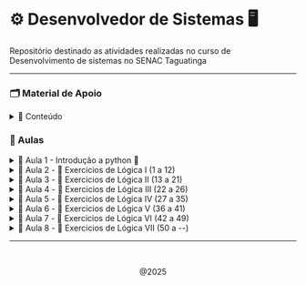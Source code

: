 # ⚙️ Desenvolvedor de Sistemas 🖥️

Repositório destinado as atividades realizadas no curso de Desenvolvimento de sistemas no SENAC Taguatinga

---
### 🗂️ Material de Apoio

<details>
    <summary> 🔗 Conteúdo </summary>

- 📁 <a href="algoritmo/Material/python_aula01.pdf">Lógica & interpretadores </a> 
- 📁 <a href="algoritmo/Material/python_aula02.pdf">Operadores Lógicos </a> 
- 📁 <a href="algoritmo/Material/python_aula03.pdf">Tipos de dados & condicionais </a> 
- 📁 <a href="algoritmo/Material/python_aula04.pdf"> Variáveis & Exercicios</a> 
- 💾 <a href="https://github.com/CrowvenTh/Santander-Python">Repositório de apoio</a>

---
  
</details>

### 🧮 Aulas

<details>
    <summary> 💠 Aula 1 - Introdução a python 🐍 </summary>

<br>
<p> 10/02/25 <p>

#### upper(): converte todas as letras para maiúsculas
~~~~ python
print(texto.upper())
~~~~

#### lower(): converte todas as letras para minúsculas
~~~~ python
print(texto.lower())
~~~~

#### capitalize(): converte a primeira letra para maiúscula e o restante para minúscula
~~~~ python
print(texto.capitalize())
~~~~

#### strip(): remove espaços em branco do início e do final da string
~~~~ python
print(texto.strip())
~~~~

#### replace(): substitui parte da string por outra
~~~~ python
print(texto.replace("Mundo", "Planeta"))
~~~~

#### sep: não é um método de string, é usado para definir o separador em print
~~~~ python
print("Python", "é", "uma", "linguagem", "fantástica", sep="-")
~~~~

#### count(): conta quantas vezes um determinado elemento aparece na string
~~~~ python
print(texto.count("o"))
~~~~

#### join(): junta os elementos de uma lista em uma única string usando um separador
~~~~ python
lista = ["maçã", "banana", "laranja"]
print(", ".join(lista))
~~~~

#### split(): divide a string em uma lista de substrings usando um separador
~~~~ python
print(texto.split(", "))
~~~~

#### len(): retorna o comprimento da string
~~~~ python
print(len(texto))
~~~~

#### type(): retorna o tipo de dado de uma variável
~~~~ python
print(type(texto))
~~~~

#### round()
~~~~ python
dividendo = 10
divisor = 3
resultado = dividendo / divisor
resultado_arredondado = round(resultado, 2)
~~~~

<p align="center"> 10/02/25 <p>

---

</details>


<details>
    <summary> 💠 Aula 2 - 📝 Exercicios de Lógica I (1 a 12) </summary>

<br>
<p> 11/02/25 <p>

## Exercicio #1 - Olá mundo!

#### imprima na tela a frase "Olá mundo!".    
~~~~ python
#Resolução:
print("olá mundo!")
~~~~

## Exercicio #2 - Imprimindo números

#### Crie um programa que imprima os números de 1 até 10.
~~~~ python

numero = [1,2,3,4,5,6,7,8,9,10]
print(numero)

# ou, usando while

numero = 1
while numero <= 10:
    print(numero)
    numero += 1
~~~~

## Exercicio #3 - Adição

#### Escreva um programa que calcule a soma de dois números.
~~~~ python
n1 = int(input("Insira o primeiro número: "))
n2 = int(input("Insira o segundo número: "))

print(f"A soma de {n1} + {n2} é igual a {n1+n2}")
~~~~

## Exercicio #4 - Multiplicação
#### Escreva um programa que calcule a multiplicação de dois números.
~~~~ python
num1 = 7
num2 = 3

print(f"O resultado de {num1}x{num2} é igual a {num1 * num2}")
~~~~

## Exercicio #5 - Divisão
#### Escreva um programa que calcule a Divisão de dois números.
~~~~ python
n1 = 21
n2 = 3

print(f"{n1} dividido por {n2} é igual a {n1 // n2}")
~~~~

## Exercicio #6 - Subtração
#### Escreva um programa que calcule a subtração de dois números.
~~~~ python
n1 = int(input("Insira o primeiro numero: "))
n2 = int(input("Insira o segundo numero: "))

print(f"{n1} - {n2} é igual a {n1 - n2}")
~~~~

## Exercicio #7 - Indice de string

- [Início:fim:passo] é uma forma de pegar uma parte de uma sequência, como uma string ou lista. Você pode usá-lo para:
  
- Se você usar apenas [::], isso copiará toda a sequência.

- Adicionando um número após o segundo dois pontos (por exemplo, [::2]), você selecionará elementos com um certo intervalo.
  
- Usando [::-1], você pode inverter a sequência.

- Use colchetes [ ] para acessar elementos individuais de uma string por meio de sua posição (índice).

- Lembre-se de que a indexação em Python começa em 0, ou seja, o primeiro caractere de uma string está no índice 0, o segundo no índice 1 e assim por diante.

- Você pode usar índices negativos para contar a partir do final da string. -1 refere-se ao último caractere, -2 ao penúltimo e assim por diante.

---

#### 1 - Dada a string "Python", imprima o primeiro caractere.
~~~~ python
string1 = "python"
print("#1 ", string1[0])
~~~~

#### 2 - Dada a string "Hello, World!", imprima o caractere "W".
~~~~ python
string2 = "Hello, world!"
print("#2 ", string2[-6])
~~~~

#### 3 - Dada a string "Data Science", imprima os três primeiros caracteres.
~~~~ python
string3 = "Data Science"
print("#3 ",string3[:3])
~~~~

#### 4 - Dada a string "Machine Learning", imprima os três últimos caracteres.
~~~~ python
string4 = "Machine Learning"
print("#4 ", string4[-3:])
~~~~

## Exercicio #8 - String de indice impar
#### Dada a string "Artificial Intelligence", imprima os caracteres nos índices ímpares.
~~~~ python
string = "Artificial Intelligence"

for i in range(1, len(string), 2):
    print(string[i], end=" ")
    
~~~~

## Exercicio #9 - String de indice par
#### Dada a string "Artificial Intelligence", imprima os caracteres nos índices pares.
~~~~ python

string = "Artificial Intelligence"

for i in range(0, len(string), 2):
    print(string[i], end=" ")
    
~~~~

## Exercicio #10 - Upper
#### Escreva um programa em Python que utilize a variável texto= "Olá mundo!" e imprima o texto em letras maiúsculas.
~~~~ python
texto = "Olá mundo!"

print(texto.upper())
~~~~

## Exercicio #11 - Lower
#### Defina a variável texto com o valor "Olá mundo!".
- Utilize o método lower() para converter todo o texto em letras minúsculas.
- Imprima o texto convertido em letras minúsculas.
~~~~ python
word = "Olá mundo!"

print(word.lower())
~~~~

## Exercicio #12 - capitalize
#### Escreva um programa em Python que utilize a variável texto= "olá mundo!" e imprima a primeira letra do texto em maiúscula.
- Defina a variável texto com o valor "olá mundo!".
- Utilize o método capitalize() para capitalizar a primeira letra do texto.
- Imprima o texto capitalizado.

~~~~ python

palavra = "olá mundo"

print(palavra.capitalize())
~~~~


<p align="center"> 11/02/25 <p>
</details>


<details>
    <summary> 💠 Aula 3 - 📝 Exercicios de Lógica II (13 a 21) </summary>

<br>
<p> 12/02/25 <p>

## Exercicio #13 - strip
#### Escreva um programa em Python que remove os espaços em branco do início e do final de uma variável frase =  " Hoje a noite está ótima ". Após remover os espaços em branco do início e do final, exiba o conteúdo da variável frase.

~~~~ python
frase = " Hoje a noite está ótima "
print(frase.strip())
~~~~
#### resultado: 
    Hoje a noite está ótima

## Exercicio #14 - Strip & replace
#### Escreva um programa em Python que realize as seguintes operações em uma frase pré-definida:

- A frase fornecida é: " O dia está bom, mas o tempo está chuvoso. "

- Remova quaisquer espaços em branco extras no início e no final da frase.

- Substitua todas as ocorrências da palavra "bom" por "ótimo".

- Ao final, o programa deve exibir a frase sem espaços extras e com as substituições realizadas.

~~~~ python
frase =  " O dia está bom, mas o tempo está chuvoso. "
print(frase.strip().replace("bom", "ótimo"))
~~~~
#### resultado:
    O dia está ótimo, mas o tempo está chuvoso. 

## Exercicio #15 - input com String
#### Instruções
O comando input() é usado para receber entrada do usuário em um programa Python. Ele solicita que o usuário insira algum valor a partir do teclado.

Exemplo:
~~~~ python
nome = input("Por favor, insira seu nome: ")
~~~~~
É importante notar que o input() sempre retorna uma string, então se você precisa de um número, deve converter o valor retornado para o tipo numérico apropriado (por exemplo, usando int() ou float()).

    str(valor): Converte o valor para uma string.
    int(valor): Converte uma string em um número inteiro.
    float(valor): Converte o valor para um número de ponto flutuante.

Escreva um programa em Python que solicite ao usuário para inserir seu nome. O programa deve exibir uma mensagem de boas-vindas personalizada, incluindo o nome inserido pelo usuário.

~~~~ python
nome = input("Bem vindo, insira seu nome: ")
print("O nome inserido foi:",nome)
~~~~
#### resultado
    Bem vindo, insira seu nome: Thiago 
    O nome inserido foi:  Thiago

## Exercicio #16 - input com adição
#### Instruções
O comando input() é usado para receber entrada do usuário em um programa Python. Ele solicita que o usuário insira algum valor a partir do teclado.

Exemplo:
~~~~ python
nome = input("Por favor, insira seu nome: ")
~~~~
É importante notar que o input() sempre retorna uma string, então se você precisa de um número, deve converter o valor retornado para o tipo numérico apropriado (por exemplo, usando int() ou float()).

    str(valor): Converte o valor para uma string.
    int(valor): Converte uma string em um número inteiro.
    float(valor): Converte o valor para um número de ponto flutuante.

Escreva um programa em Python que peça ao usuário para inserir dois números e calcule a soma desses números. Em seguida, exiba o resultado da soma.

~~~~ python
n1 = int(input("Insira o primeiro numero: "))
n2 = int(input("Insira o segundo numero: "))
soma = (n1 + n2)

print(f"{n1} + {n2} é igual a {soma}")
~~~~
#### resultado:
    Insira o primeiro numero: 21
    Insira o segundo numero: 7
    21 + 7 é igual a 28

## Exercicio #17 - input com subtração
#### Instruções
O comando input() é usado para receber entrada do usuário em um programa Python. Ele solicita que o usuário insira algum valor a partir do teclado.

Exemplo:
~~~~ python
nome = input("Por favor, insira seu nome: ")
~~~~
É importante notar que o input() sempre retorna uma string, então se você precisa de um número, deve converter o valor retornado para o tipo numérico apropriado (por exemplo, usando int() ou float()).

    str(valor): Converte o valor para uma string.
    int(valor): Converte uma string em um número inteiro.
    float(valor): Converte o valor para um número de ponto flutuante.

Escreva um programa em Python que peça ao usuário para inserir dois números e calcule a subtração do segundo número pelo primeiro. Em seguida, exiba o resultado da subtração.

~~~~ python
n1 = int(input("Insira o primeiro número: "))
n2 = int(input("Insira o segundo número: "))
sub = (n1 - n2)

print(f"{n1} - {n2} é igual a {sub}")
~~~~
#### resultado:
    Insira o primeiro número: 28
    Insira o segundo número: 7
    28 - 7 é igual a 21

## Exercicio #18 - input com divisão e arredondamento
#### Instruções
O comando input() é usado para receber entrada do usuário em um programa Python. Ele solicita que o usuário insira algum valor a partir do teclado.

Exemplo:
~~~~ python
nome = input("Por favor, insira seu nome: ")
~~~~

É importante notar que o input() sempre retorna uma string, então se você precisa de um número, deve converter o valor retornado para o tipo numérico apropriado (por exemplo, usando int() ou float()).

    str(valor): Converte o valor para uma string.
    int(valor): Converte uma string em um número inteiro.
    float(valor): Converte o valor para um número de ponto flutuante.

Escreva um programa em Python que peça ao usuário para inserir dois números e calcule a divisão do primeiro número pelo segundo número. Certifique-se de verificar se o segundo número não é zero antes de realizar a divisão. Em seguida, exiba o resultado da divisão.

    #Arredondar
    dividendo = 10
    divisor = 3
    resultado = dividendo / divisor

    resultado_arredondado = round(resultado, 2)

    print("O resultado da divisão é:", resultado_arredondado)

~~~~ python
n1 = float(input("Insira o primeiro número: "))
n2 = float(input("Insira o segundo número: "))

divArredondada = round(n1 / n2, 2)

print(f"{n1} dividido por {n2} é igual a {divArredondada}")
~~~~
#### resultado :
    Insira o primeiro número: 21.0
    Insira o segundo número: 3.0
    21 dividido por 3 é igual a 7.0

## Exercicio #19 - input com multiplicação
#### Instruções
O comando input() é usado para receber entrada do usuário em um programa Python. Ele solicita que o usuário insira algum valor a partir do teclado.

Exemplo:
~~~~ python
nome = input("Por favor, insira seu nome: ")
~~~~

É importante notar que o input() sempre retorna uma string, então se você precisa de um número, deve converter o valor retornado para o tipo numérico apropriado (por exemplo, usando int() ou float()).

            str(valor): Converte o valor para uma string.
            int(valor): Converte uma string em um número inteiro.
            float(valor): Converte o valor para um número de ponto flutuante.

Escreva um programa em Python que peça ao usuário para inserir dois números reais e calcule o produto desses números. Em seguida, exiba o resultado da multiplicação.

~~~~ python
number1 = int(input("Insira o primeiro número: "))
number2 = int(input("Insira o segundo número: "))
produto = (number1 * number2)

print(f"{number1} X {number2} é igual a {produto}")
~~~~
#### resultado:
    Insira o primeiro número: 7
    Insira o segundo número: 3
    7 x 3 é igual a 21

## Exercicio 20 - sep data
#### Escreva um programa em Python que solicite ao usuário informações sobre uma data (dia, mês e ano) e utilize o parâmetro sep na função print() para imprimir a data no formato "DD/MM/AAAA".
    Dia = 10
    Mês = 5
    Ano = 2014
    Exemplo: print(a , b , c ,sep='-')

~~~~ python
day = int(input("Insira o dia: "))
month = int(input("Insira o mês: "))
year = int(input("Insira o ano: "))

print(day, month, year, sep="/")

~~~~
#### resultado:
    Insira o dia: 12
    Insira o mês: 02
    Insira o ano: 2025
    12/2/2025

## Exercicio #21 - sep pessoa
#### Escreva um programa em Python que use o parâmetro sep na função print() para imprimir o nome, idade e altura de uma pessoa separados por um hífen.

~~~~ python
nome = str(input("Insira seu nome: "))
idade = int(input("Insira sua idade: "))
altura = float(input("Insira sua altura: "))

print(f"{nome} - {idade} - {altura}")
~~~~
#### resultado:
    Insira seu nome: Fulano
    Insira sua idade: 25
    Insira sua altura: 1.75
    Fulano - 25 - 1.75


<br>
<p align="center"> 12/02/25 <p>
</details>

<details>
    <summary> 💠 Aula 4 - 📝 Exercicios de Lógica III (22 a 26) </summary>

<br>
<p> 13/02/25 <p>

## Exercicio #22 - join
### 1 - Crie um programa em Python que aceite uma TUPLA de linguagens de programação e as junte em uma única String separada por hífens, verificar o tipo da variável antes e após a operação:

### Tupla -  É uma sequência de valores ordenados e imutáveis
~~~~ python
tupla = "Python", "Java", "C#", "C++", "PHP"
~~~~

#### resolução:
~~~~ python
tupla = "Python", "Java", "C#", "PHP"
print(tupla)
print(type(tupla))
tupla_join = "-".join(tupla)
print(tupla_join)
print(type(tupla_join))
~~~~
#### resultado: 
    ('Python', 'Java', 'C#', 'PHP')
    <class 'tuple'>
    Python-Java-C#-PHP
    <class 'str'>

### 2 - Crie um programa em Python que aceite uma Lista de linguagens de programação e as junte em uma  String separada por hífens, verificar o tipo da variável antes e após a operação: 

#### Lista -  É uma sequência de valores ordenados e mutáveis
~~~~ python
lista= ["Python", "Java", "C#", "C++", "PHP"]
~~~~ 

#### resolução:
~~~~ python
lista = ["Python", "Java", "C#", "PHP"]
print(lista)
print(type(lista))
lista_join = " - ".join(lista)
print(lista_join)
print(type(lista_join))
~~~~
#### resultado:
    ['Python', 'Java', 'C#', 'PHP']
    <class 'list'>
    Python - Java - C# - PHP
    <class 'str'>

### Instruções
Defina uma lista de linguagens de programação.
Utilize o método join() para juntar os elementos da lista/tupla em uma única String, separados por hífens.  

~~~~ python
x = " - ".join(lista)
~~~~
Imprima as Strings resultantes.

Para verificar o tipo de uma variável em Python, você pode usar a função embutida type(). Aqui está um exemplo:
~~~~ python
variavel = "Olá, mundo!"
print(type(variavel))  # Saída: <class 'str'>
~~~~

## Exercicio 23 - Split
#### Escreva um programa em Python que aceite uma sequência de linguagens de programação separadas por espaços. O programa deve dividir essa sequência em uma lista de linguagens individuais e imprimir a lista resultante. Ao final imprimir o tipo da variável.
~~~~ python
Linguagens  - "Python,Java,C#,C++,PHP"
~~~~~
Utilize o método split() para dividir a sequência em uma lista. split(", ")

    Split(",") - Determina o marcador de separação de palavras para compor lista

## ou 

~~~~ python
Linguagens  - "Python Java C# C++ PHP"
~~~~
Utilize o método split() para dividir a sequência em uma lista. split(" ")

    Split( ) - Determina o marcador de separação de palavras para compor lista

Imprima a lista resultante.

#### resolução:
~~~~ python
Linguagens = "Python Java C# C++ PHP"
l = Linguagens.split(" ")
print(l)
~~~~
### resultado:
    ['Python', 'Java', 'C#', 'C++', 'PHP']


## Exercicio #24 - len
#### Escreva um programa que solicite ao usuário para inserir uma palavra e imprima o número de caracteres na palavra, utilizando a função len().

Exemplo de saída:
~~~~ python
x = len(variável)
Digite uma palavra: Python
A palavra tem 6 caracteres.
~~~~ 

~~~~ python
var = str(input("Escreva uma palavra: "))

print(f"A palavra {var} tem {len(var)} caracteres")
~~~~
#### resultado:
    A palavra antonio tem 7 caracteres

## Exercicio #25 - Lista []
#### Crie um programa que receba a lista abaixo e imprima a linguaguem de programação:
~~~~ python
lista: ["Python","Java","C#","C++","PHP"]
print(lista[índice])
~~~~

#### resolução:
~~~~ python
lista = ["Python","Java","C#","C++","PHP"]
print(lista[1])
~~~~
#### resultado:
    Java

## Exercicio #26 - Tupla
#### Crie um programa que receba a tupla abaixo e imprima a linguem de programação: C++

    tupla: "Python","Java","C#","C++","PHP"

#### resolução: 
~~~~ python
tupla = "Python","Java","C#","C++","PHP"
print(tupla[3])
~~~~
#### resultado:
    C++


<br>
<p align="center"> 13/02/25 <p>
</details>

<details>
    <summary> 💠 Aula 5 - 📝 Exercicios de Lógica IV (27 a 35) </summary>

<br>
<p> 14/02/25 <p>

## Exercicio #27 - Format()
#### Escreva um programa em Python que utilize o método format() para formatar uma mensagem com informações pessoais. Você deve criar um dicionário chamado informacoes com as seguintes chaves e valores:

    Nome: "Ana"
    Idade: 35
    Cidade: "São Paulo"

Em seguida, utilize o método format() para imprimir uma mensagem no seguinte formato: "Olá, meu nome é [Nome], tenho [Idade] anos e moro em [Cidade].", onde [Nome], [Idade] e [Cidade] são espaços reservados que devem ser substituídos pelas informações contidas no dicionário informacoes.
Código Python que utiliza o método format() para formatar uma mensagem com informações pessoais:

    nome = "João"
    idade = 30

 Utilizando format() para inserir valores em uma string

    mensagem = "Olá, meu nome é {} e tenho {} anos.".format(nome, idade)
    print(mensagem)

### resolução: 
~~~~ python
Nome = input("Insira seu nome: ")
Idade = int(input("Insira sua idade: "))
Cidade = str(input("Digite uma cidade: "))

mensagem = "Olá, meu nome é {} e tenho {} anos, e moro em {}".format(Nome, Idade, Cidade)
print(mensagem)
~~~~

#### resultado: 
    Insira seu nome: Thiago
    Insira sua idade: 20
    Digite uma cidade: Belém
    Olá, meu nome é Thiago e tenho 20 anos, e moro em Belém

## Exercicio #28 - Format() II
#### Escreva um programa em Python que utilize o método format() para formatar uma mensagem com informações sobre um livro. Você deve criar variáveis para armazenar as seguintes informações:
- Título do livro: "O Pequeno Príncipe"
- Autor do livro: "Antoine de Saint-Exupéry"
- Ano de publicação: 1943
- Preço do livro (em reais): 39.90
Em seguida, utilize o método format() para imprimir uma mensagem no seguinte formato: "'{}' é um livro escrito por {}. Foi publicado em {} e custa R${}.". Substitua os espaços reservados pelos valores correspondentes das variáveis.

#### Definição de casas decimais
    
    print("A média das notas é: {:.2f}".format(media))

- : Indica o início da especificação de formatação.
- .2: Especifica o número de casas decimais que você deseja manter após o ponto decimal. No caso, .2 significa que você quer manter duas casas decimais.
- f: Indica que o valor a ser formatado é um número decimal (float).

### resolução: 
~~~~ python
lTitulo = "The witcher"
lAutor = "Andrzej Sapkowski"
anoPublicacao = 1990
lPreco = 79.90

livro = "'{}' é um livro escrito por {}. Foi publicado em {} e custa R${}.".format(lTitulo, lAutor, anoPublicacao, lPreco)
print(livro)
~~~~

#### resultado: 
    'The witcher' é um livro escrito por Andrzej Sapkowski. Foi publicado em 1990 e custa R$79.9.

## Exercicio #29 - Format() III
#### Escreva um programa em Python que utilize o método format() para formatar uma mensagem com informações sobre um produto. Você deve criar variáveis para armazenar as seguintes informações:
    
    Nome do produto: "Camiseta"
    Preço do produto: R$29.99
    Quantidade disponível: 100

Em seguida, utilize o método format() para imprimir uma mensagem no seguinte formato: 
    
    "Produto: [Nome], Preço: R$[Preço], Quantidade disponível: [Quantidade]. O valor total do estoque é R$[ValorEstoque]."

.Onde [Nome], [Preço] e [Quantidade] são espaços reservados que devem ser substituídos pelas informações corretas. Além disso, [ValorEstoque] representa o valor total do estoque, calculado multiplicando o preço pela quantidade disponível.

### resolução: 
~~~~ python
nomeProduto = "Camiseta"
precoProduto = 29.99
qtd = 100
valorEstoque = precoProduto * qtd

mensagem = "Produto: {}, Preço: R${}, Quantidade disponível: {}. O valor total do estoque é R${}.".format(nomeProduto, precoProduto, qtd, valorEstoque)
print(mensagem)
~~~~

#### resultado: 
    Produto: Camiseta, Preço: R$29.99, Quantidade disponível: 100. O valor total do estoque é R$2999.0.

## Exercicio #30 - F-String
#### Peça ao usuário para inserir seu nome. Em seguida, use uma f-string para exibir uma mensagem de saudação personalizada.

Solicita ao usuário que insira seu nome
    
    nome = input("Digite seu nome: ")

Exibe uma mensagem de saudação personalizada usando uma f-string

    mensagem = f"Olá, {nome}! Bem-vindo ao nosso programa."
    print(mensagem)

Casas decimais f" {valor:.2f}"

### resolução: 
~~~~ python
nome = input("Insira seu nome: ")
print(f"Olá {nome}, seja bem vindo!")
~~~~

#### resultado: 
    Insira seu nome: Thiago
    Olá Thiago, seja bem vindo!
    
## Exercicio #31 - f-string pessoa 
#### Peça ao usuário para inserir seu nome, idade e cidade. Em seguida, use uma f-string para exibir essas informações formatadas.
    
    nome = "João"
    idade = 30
    Cidade="Brasília"

### resolução: 
~~~~ python
nome =  input("insira seu nome: ")
idade = input("insira sua idade: ")
Cidade =  input("insira sua cidade: ")

print(f"Seu nome é {nome}, sua  idade é {idade} e você mora em {Cidade}")
~~~~

#### resultado: 

    insira seu nome: Thiago
    insira sua idade: 20
    insira sua cidade: Belém
    Seu nome é Thiago, sua  idade é 20 e você mora em Belém
    
## Exercicio #32 - condicional IF, ELSE
#### Utilizando if e else em Python:

    if condição:
        # Código a ser executado se a condição for verdadeira
    else:
        # Código a ser executado se a condição for falsa

Em Python, a indentação é fundamental para definir o bloco de código dentro das estruturas de controle. O código dentro do bloco if e else deve ser indentado para indicar que ele está condicionado àquela estrutura.

Os operadores de comparação (==, !=, <, >, <=, >=) são usados para comparar valores. Eles retornam True se a comparação for verdadeira e False caso contrário.

Você pode usar operadores lógicos (and, or, not) para combinar múltiplas condições em uma única instrução if.

Escreva um programa que solicite ao usuário para inserir dois números inteiros. O programa deve então verificar qual número é maior e imprimir uma mensagem correspondente.
    
### resolução: 
~~~~ python
num1 = int(input("Insira um número: "))
num2 = int(input("Insira outro número: "))

if num1 > num2:
    print(f"{num1} é maior que {num2}")
elif(num1 == num2):
    print(f"{num1} é igual a {num2}")
else: 
    print(f"{num1} é menor que {num2}")
~~~~

#### resultado: 
    
    Insira um número: 21
    Insira outro número: 07
    21 é maior que 7

## Exercicio #33 - Número positivo
#### Escreva um programa em Python que verifique se um número é positivo.

#### resolução:
~~~~ python
num = int(input("Insira um número: "))

if num > 0:
    print(num, "é número positivo")
elif num == 0:
    print(num, "é número neutro")
else:
    print(num, "é número negativo")
~~~~

#### resultado:
    Insira um número: 21
    21 é número positivo
## Exercicio #34 - Maior Idade
#### Crie um programa que verifique se uma pessoa pode votar com base em sua idade (idade >= 16).

#### resolução: 
~~~~ python
idade = int(input("Insira sua idade: "))

if(idade >= 18):
    print("Você é maior de idade!")
else:
    print("Você é menor de idade!")
~~~~

#### resultado:
    Insira sua idade: 16
    Você é menor de idade!

# Exercicio #35 - Par ou Impar
#### Crie um programa que determine se um número é par ou ímpar.
    Instrução
    resultado = 10 % 3 
    print(resultado) # Saída será 1, porque 10 dividido por 3 é igual a 3 com um resto de 1

#### resolução:
~~~~ python
number = int(input("insira um número: "))

if(number % 2 == 0):
    print("O número",number,"é par!")
else: 
    print("O número",number,"é impar!")
~~~~

#### resultado:
    insira um número: 21
    O número 21 é impar!

<br>
<p align="center"> 14/02/25 <p>
</details>

<details>
    <summary> 💠 Aula 6 - 📝 Exercicios de Lógica V (36 a 41) </summary>

<br>
<p> 17/02/25 <p>

## Exercicio #36 - If upper
#### Escreva um programa que verifique se uma palavra está toda em letras maiúsculas.

#### resolução:
~~~~ python
word = input("Insira uma palavra: ")

if word == word.upper(): #ou if word.isupper():
    print("A palavra está em letras maiúsculas")
else:
    print("A palavra está em letras minúsculas")
~~~~

#### resultado:
    Insira uma palavra: THIAGO
    A palavra está em letras maiúsculas
OU se a validação do IF for falsa:

    Insira uma palavra: thiago
    A palavra está em letras minúsculas

## Exercicio #37 - Count()
#### Faça um programa que transforme um texto todo em letras maiúsculas e conte quantas letras 'A' ele possui.

#### resolução:
~~~~ python
palavra = input("Insira uma palavra: ")

print(palavra.upper().count("A"))

# Outro jeito de fazer:
palavra = input("Insira uma palavra: ").upper()
contagem = palavra.count("A")
if contagem > 0:
    print(f"a palavra {palavra} contém {contagem} letras 'A'")
else: 
    print(f"a palavra {palavra} contém {contagem} letras 'A'")
~~~~
#### resultado:
    Insira uma palavra: banana 
    3

resolução da segunda forma:

    Insira uma palavra: banana
    a palavra BANANA contém 3 letras 'A'

## Exercicio #38 - lowerCase
#### Escreva um programa que verifique se uma palavra está toda em letras minúsculas.

#### resolução:
~~~~ python
palabra = str(input("Insira uma palavra: "))

if(palabra.islower()):
    print(f"A palavra {palabra} está escrita em letras minúsculas!")
else:
    print(f"A palavra {palabra} está escrita em letras maiúsculas!")
~~~~

#### resultado:
    Insira uma palavra: banana 
    A palavra banana está escrita em letras minúsculas!

OU se a validação do IF for falsa:

    Insira uma palavra: BANANA
    A palavra BANANA está escrita em letras maiúsculas!

## Exercicio #39 - Lower() & count()
#### Faça um programa que transforme um texto todo em letras minúsculas e conte quantas letras 'e' ele possui.

#### resolução:
~~~~ python
texto = input("Digite um texto: ").lower()
contE = texto.count("e")
if contE > 0:
    print(f"O texto '{texto}' contém {contE} letras 'e' ")
else: 
    print(f"O texto '{texto}' contém {contE} letras 'e' ")
~~~~
#### resultado:
    Digite um texto: Pelo futuro do conhecimento
    O texto 'pelo futuro do conhecimento' contém 3 letras 'e' 

## Exercicio #40 Desafio - palindromo
#### Crie um programa que verifique se um palavra é um palíndromo(Igual, quando lida de trás para frente).

#### resolução:
~~~~ python
palavra = input("escreva uma palavra: ")

if palavra == palavra[::-1]:
    print(f"A palavra {palavra} é um palíndromo")
else:
    print(f"A palavra {palavra} não é um palíndromo")
~~~~
#### resultado:
    escreva uma palavra: ovo
    A palavra ovo é um palíndromo

    # se não:

    escreva uma palavra: caqui
    A palavra caqui não é um palíndromo

## Exercicio #40 - If capitalize()
#### Crie um programa que verifique se a primeira letra é maiúscula, caso não seja, capitalize a primeira letra de uma palavra.

#### resolução:
~~~~ python
palavra = input("Digite uma palavra: ")

if palavra != palavra.capitalize():
    print(palavra.capitalize())
~~~~
#### resultado:
    Digite uma palavra: cachorro
    Cachorro

## Exercicio #41 - Elif()
#### 

    if condição_externa:
        # Código a ser executado se a condição externa for verdadeira
        if condição_interna:
            # Código a ser executado se a condição interna for verdadeira
        else:
            # Código a ser executado se a condição interna for falsa
    else:
        # Código a ser executado se a condição externa for falsa

Ou

    if condição_1:
        # Código a ser executado se condição_1 for verdadeira
    elif condição_2:
        # Código a ser executado se condição_1 for falsa e condição_2 for   verdadeira
    else:
        # Código a ser executado se nenhuma das condições anteriores for    verdadeira

#### resolução:
~~~~ python
numero = int(input("Digite um número: "))

if numero > 0:
    print("é número positivo")
elif numero < 0:
    print("é número negativo")
else: 
    print("é número neutro")
~~~~
#### resultado:
se a variavel for maior que 0

    Digite um número: 7
    é número positivo

se a variavel for menor que 0
    
    Digite um número: -1
    é número negativo

se a variavel for igual a 0
    
    Digite um número: 0
    é número neutro

<br>
<p align="center"> 17/02/25 <p>
</details>

<details>
   <summary> 💠 Aula 7 - 📝 Exercicios de Lógica VI (42 a 49) </summary>
<br>
<p> 18/02/25 <p>

## Exercicio #42 - Média de notas
#### Crie um programa que receba 4 notas de um aluno e calcule a média:
- Nota >= 6 Aprovado
- Nota < 6 e nota > 4 Recuperação
- Nota <= 4 Reprovado

#### resolução:
~~~~ python

count = 0
notaTotal = 0
while count < 4:
        nota = 0
        count += 1
        nota = float(input(f"Insira a {count}° nota: "))
        notaTotal += nota
        if(count == 4):
                media = (notaTotal / count)
                print(f"A média das nota é: {media:.1f}")
                if(media >= 6):
                        print("O aluno está aprovado!")
                elif(media < 6 and media > 4):
                        print("O aluno está de recuperação!")
                else:
                        print("O aluno está reprovado!")
~~~~
#### resultado:
Primeira validação do IF:

    Insira a 1° nota: 8.7
    Insira a 2° nota: 8.9
    Insira a 3° nota: 7.6
    Insira a 4° nota: 8.8
    A média das nota é: 8.5
    O aluno está aprovado!

Segunda validção ELIF:

    Insira a 1° nota: 6.4
    Insira a 2° nota: 5.7
    Insira a 3° nota: 6.1
    Insira a 4° nota: 3.8
    A média das nota é: 5.5
    O aluno está de recuperação!

Terceira validação ELSE:

    Insira a 1° nota: 2.3
    Insira a 2° nota: 4.6
    Insira a 3° nota: 5.0
    Insira a 4° nota: 1.6
    A média das nota é: 3.4
    O aluno está reprovado!

## Exercicio #43 - Positivo & impar 
#### Escreva um programa em Python que determine se um número digitado pelo usuário é um número positivo e ímpar.

#### resolução:
~~~~ python
numero = int(input("Insira um número: "))

if(numero % 2 != 0 and numero > 0):
    print(f"O número {numero} é impar e positivo")
elif(numero % 2 != 0 and numero < 0):
    print(f"O número {numero} é impar e negativo")
elif(numero % 2 == 0 and numero < 0):
    print(f"O número {numero} é par e negativo")
else:
    print(f"O número {numero} é par e positivo")
~~~~
#### resultado:
    Insira um número: 7
    O número 7 é impar e positivo
    ---
    Insira um número: -7
    O número -7 é impar e negativo
    ---
    Insira um número: -4
    O número -4 é par e negativo
    ---
    Insira um número: 4
    O número 4 é par e positivo

## Exercicio #44 - isalpha() 
#### Escreva um programa em Python que determine se uma palavra digitada pelo usuário somente contém letras, caso contenha algum valor numérico, informar que não contem apenas letras ou nenhuma letra.
    texto.isalpha()
- Ele retorna True se todos os caracteres são letras e False se pelo menos um caractere não for uma letra.

#### resolução:
~~~~ python
ut("Digite uma palavra: ")

if(palavra.isalpha()):
    print(f"A palavra '{palavra}' contém apenas letras")
elif(palavra == ""):
    print(f"A palavra não foi digitada")
else: 
    print(f"A palavra '{palavra}' não contém apenas letras")
~~~~
#### resultado:
    Digite uma palavra: thiago
    A palavra 'thiago' contém apenas letras
    ---
    Digite uma palavra: 
    A palavra não foi digitada
    ---
    Digite uma palavra: 721
    A palavra '721' não contém apenas letras

## Exercicio #45 - isdigit()
#### Escreva um programa em Python que determine se os números  digitados pelo usuário contém somente números, caso contenha algum valor não numérico, informar que é permitido somente números
    numeros.isdigit()
verificar se todos os caracteres na frase são dígitos de (0 a 9). Se todos os caracteres forem dígitos, a função retorna True, caso contrário, retorna False.

#### resolução:
~~~~ python
numero = input("digite um número: ")

if(numero == ""):
    print("nenhum número foi digitado")
elif(numero.isdigit()):
    print(f"o número digitado foi {numero}")
else:
    print(f"valor inválido o número não deve conter letras")
~~~~
#### resultado:
    digite um número: 
    nenhum número foi digitado
    ---
    digite um número: 21
    o número digitado foi 21
    ---
    digite um número: thiago
    valor inválido o número não deve conter letras

## Exercicio #46 - Contagem progressiva while()
#### Escreva um programa que conte de 1 a 10 usando um loop while e imprima cada número.
    while condição: 
        # Código a ser executado enquanto a condição for verdadeira

#### resolução:
~~~~ python
contador = 0
while contador < 10:
    contador += 1 # nessa posição o contador vai do 10 ao 1
    print(contador)
    # contador += 1 nessa posição o contador vai do 0 ao 9

# OU
    
for i in range(1, 11, +1):
    print(i)
~~~~
#### resultado:
    1
    2
    3
    4
    5
    6
    7
    8
    9
    10

## Exercicio #47 - Contagem Regressiva while()
#### Escreva um programa faça a contagem regressiva de 1 a 10 usando um loop while e imprima cada número.


while condição: 
      # Código a ser executado enquanto a condição for verdadeira


#### resolução:
~~~~ python
contador = 10
while contador > 0:
    # contador -= 1 nessa posição o contador vai do 9 ao 0
    print(contador)
    contador -= 1 # nessa posição o contador vai do 10 ao 1
~~~~
#### resultado:
    10
    9
    8
    7
    6
    5
    4
    3
    2
    1

# Exercicio #48 - contagem de pares
#### Escreva um programa que solicite ao usuário um número e depois imprima todos os números pares de 1 até esse número, usando um loop while

#### resolução:
~~~~ python

numero = int(input("Insira um número: "))
contador = 0
while contador < numero:
    contador += 2
    print(contador)

# ou 

numero = int(input("Insira um número: "))
contador = 0
while contador < numero:
    if (contador % 2 == 0):
        print(contador)
    contador += 1
~~~~
#### resultado:
    Insira um número: 10
    2
    4
    6
    8
    10

## Exercicio #49 - contagem de par regressivo
#### Escreva um programa que solicite ao usuário um número e depois imprima todos os números pares de 1 até esse número, imprimir em ordem decresce, usando um loop while.

#### resolução:
~~~~ python
numero = int(input("Insira um número: "))
contador = numero

while (contador > 0):
    if(contador % 2 == 0):
        print(contador)
    contador -= 1
~~~~

#### resultado:
    Insira um número: 10
    10
    8
    6
    4
    2

<br>
<p align="center"> 18/02/25 <p>
</details>

<details>
    <summary> 💠 Aula 8 - 📝 Exercicios de Lógica VII (50 a --) </summary>
<br>
<p> 19/02/25 <p>


## Exercicio #50 - tabuada com while
#### Escreva um programa que imprima a tabuada de multiplicação de um número específico até 10, usando um loop while.

#### resolução:
~~~~ python
numero = int(input("Insira um número: "))
cont = 0

while cont <= 10:
    print(f"{numero} x {cont} = {numero * cont}")
    cont +=1
~~~~

#### resultado:
    Insira um número: 2
    2 x 0 = 0
    2 x 1 = 2
    2 x 2 = 4
    2 x 3 = 6
    2 x 4 = 8
    2 x 5 = 10
    2 x 6 = 12
    2 x 7 = 14
    2 x 8 = 16
    2 x 9 = 18
    2 x 10 = 20

<p align="center"> 18/02/25 <p>
</details>

---
<br>
<p align="center">@2025</p>
